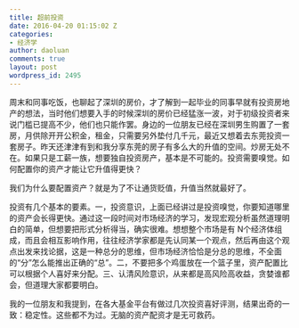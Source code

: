 ```yaml
---
title: 超前投资
date: 2016-04-20 01:15:02 Z
categories:
- 经济学
author: daoluan
comments: true
layout: post
wordpress_id: 2495
---
```


周末和同事吃饭，也聊起了深圳的房价，才了解到一起毕业的同事早就有投资房地产的想法，当时他们想要入手的时候深圳的房价已经猛涨一波，对于初级投资者来说门槛已提高不少，他们也只能作罢。身边的一位朋友已经在深圳男生购置了一套房，月供除开开公积金，租金，只需要另外垫付几千元，最近又想着去东莞投资一套房子。昨天还津津有到和我分享东莞的房子有多么大的升值的空间。炒房无处不在。如果只是工薪一族，想要独自投资房产，基本是不可能的。投资需要嗅觉。如何配置你的资产才能让它升值得更快？

我们为什么要配置资产？就是为了不让通货贬值，升值当然就最好了。

投资有几个基本的要素。一，投资意识，上面已经讲过是投资嗅觉，你要知道哪里的资产会长得更快。通过这一段时间对市场经济的学习，发现宏观分析虽然道理明白的简单，但想要把形式分析得当，确实很难。想想整个市场是有 N个经济体组成，而且会相互影响作用，往往经济学家都是先认同某一个观点，然后再由这个观点出发来找论据，这是一种总分的思维，但市场经济恰恰是分总的思维，不全面的“分”怎么能推出正确的“总”。二，不要把多个鸡蛋放在一个篮子里，资产配置比可以根据个人喜好来分配。三、认清风险意识，从来都是高风险高收益，贪婪谁都会，但道理大家都要明白。

我的一位朋友和我提到，在各大基金平台有做过几次投资喜好评测，结果出奇的一致：稳定性。这些都不为过。无脑的资产配资才是无可救药。
